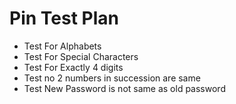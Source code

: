 ﻿# Pin Test Plan

 - Test For Alphabets
 - Test For Special Characters
 - Test For Exactly 4 digits
 - Test no 2 numbers in succession are same
 - Test New Password is not same as old password
 


